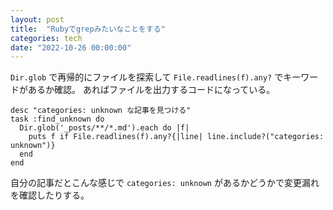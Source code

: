 ```yaml
---
layout: post
title:  "Rubyでgrepみたいなことをする"
categories: tech
date: "2022-10-26 00:00:00"
---
```


`Dir.glob` で再帰的にファイルを探索して `File.readlines(f).any?` でキーワードがあるか確認。
あればファイルを出力するコードになっている。

```
desc "categories: unknown な記事を見つける"
task :find_unknown do
  Dir.glob('_posts/**/*.md').each do |f|
    puts f if File.readlines(f).any?{|line| line.include?("categories: unknown")}
  end
end
```

自分の記事だとこんな感じで `categories: unknown` があるかどうかで変更漏れを確認したりする。
